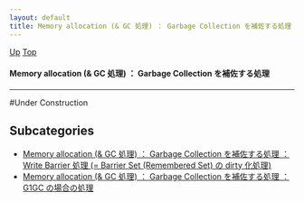 ```yaml
---
layout: default
title: Memory allocation (& GC 処理) ： Garbage Collection を補佐する処理
---
```

[Up](no6897XsM.html) [Top](../index.html)

#### Memory allocation (& GC 処理) ： Garbage Collection を補佐する処理

--- 
#Under Construction



## Subcategories
* [Memory allocation (& GC 処理) ： Garbage Collection を補佐する処理 ： Write Barrier 処理 (= Barrier Set (Remembered Set) の dirty 化処理) ](no2114EV0.html)
* [Memory allocation (& GC 処理) ： Garbage Collection を補佐する処理 ： G1GC の場合の処理](noPY0OPTFc.html)



